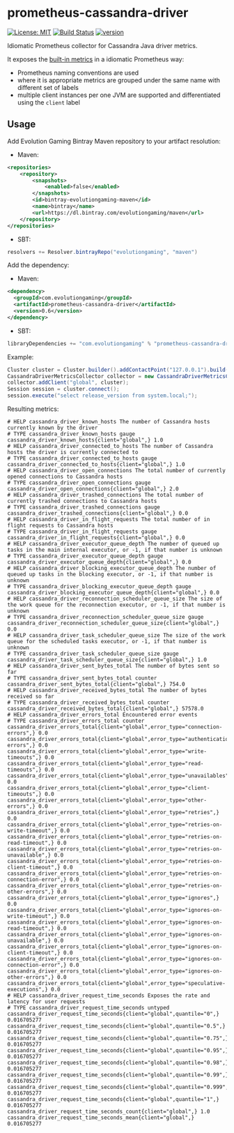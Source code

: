 # prometheus-cassandra-driver
[![License: MIT](https://img.shields.io/badge/License-MIT-yellow.svg)](https://opensource.org/licenses/MIT)
[![Build Status](https://travis-ci.org/evolution-gaming/prometheus-cassandra-driver.svg?branch=master)](https://travis-ci.org/evolution-gaming/prometheus-cassandra-driver)
[![version](https://api.bintray.com/packages/evolutiongaming/maven/prometheus-cassandra-driver/images/download.svg) ](https://bintray.com/evolutiongaming/maven/prometheus-cassandra-driver/_latestVersion)

Idiomatic Prometheus collector for Cassandra Java driver metrics.

It exposes the
[built-in metrics](https://docs.datastax.com/en/developer/java-driver/3.5/manual/metrics/)
in a idiomatic Prometheus way:
- Prometheus naming conventions are used
- where it is appropriate metrics are grouped under the same name with different set of labels
- multiple client instances per one JVM are supported and differentiated using the `client` label

## Usage

Add Evolution Gaming Bintray Maven repository to your artifact resolution:
* Maven:
```xml
<repositories>
    <repository>
        <snapshots>
            <enabled>false</enabled>
        </snapshots>
        <id>bintray-evolutiongaming-maven</id>
        <name>bintray</name>
        <url>https://dl.bintray.com/evolutiongaming/maven</url>
    </repository>
</repositories>
```
* SBT:
```scala
resolvers += Resolver.bintrayRepo("evolutiongaming", "maven")
```

Add the dependency:
* Maven:
```xml
<dependency>
  <groupId>com.evolutiongaming</groupId>
  <artifactId>prometheus-cassandra-driver</artifactId>
  <version>0.6</version>
</dependency>
```
* SBT:
```scala
libraryDependencies += "com.evolutiongaming" % "prometheus-cassandra-driver" % "0.6"
```

Example:
```java
Cluster cluster = Cluster.builder().addContactPoint("127.0.0.1").build();
CassandraDriverMetricsCollector collector = new CassandraDriverMetricsCollector().register();
collector.addClient("global", cluster);
Session session = cluster.connect();
session.execute("select release_version from system.local;");
```
Resulting metrics:
```
# HELP cassandra_driver_known_hosts The number of Cassandra hosts currently known by the driver
# TYPE cassandra_driver_known_hosts gauge
cassandra_driver_known_hosts{client="global",} 1.0
# HELP cassandra_driver_connected_to_hosts The number of Cassandra hosts the driver is currently connected to
# TYPE cassandra_driver_connected_to_hosts gauge
cassandra_driver_connected_to_hosts{client="global",} 1.0
# HELP cassandra_driver_open_connections The total number of currently opened connections to Cassandra hosts
# TYPE cassandra_driver_open_connections gauge
cassandra_driver_open_connections{client="global",} 2.0
# HELP cassandra_driver_trashed_connections The total number of currently trashed connections to Cassandra hosts
# TYPE cassandra_driver_trashed_connections gauge
cassandra_driver_trashed_connections{client="global",} 0.0
# HELP cassandra_driver_in_flight_requests The total number of in flight requests to Cassandra hosts
# TYPE cassandra_driver_in_flight_requests gauge
cassandra_driver_in_flight_requests{client="global",} 0.0
# HELP cassandra_driver_executor_queue_depth The number of queued up tasks in the main internal executor, or -1, if that number is unknown
# TYPE cassandra_driver_executor_queue_depth gauge
cassandra_driver_executor_queue_depth{client="global",} 0.0
# HELP cassandra_driver_blocking_executor_queue_depth The number of queued up tasks in the blocking executor, or -1, if that number is unknown
# TYPE cassandra_driver_blocking_executor_queue_depth gauge
cassandra_driver_blocking_executor_queue_depth{client="global",} 0.0
# HELP cassandra_driver_reconnection_scheduler_queue_size The size of the work queue for the reconnection executor, or -1, if that number is unknown
# TYPE cassandra_driver_reconnection_scheduler_queue_size gauge
cassandra_driver_reconnection_scheduler_queue_size{client="global",} 0.0
# HELP cassandra_driver_task_scheduler_queue_size The size of the work queue for the scheduled tasks executor, or -1, if that number is unknown
# TYPE cassandra_driver_task_scheduler_queue_size gauge
cassandra_driver_task_scheduler_queue_size{client="global",} 1.0
# HELP cassandra_driver_sent_bytes_total The number of bytes sent so far
# TYPE cassandra_driver_sent_bytes_total counter
cassandra_driver_sent_bytes_total{client="global",} 754.0
# HELP cassandra_driver_received_bytes_total The number of bytes received so far
# TYPE cassandra_driver_received_bytes_total counter
cassandra_driver_received_bytes_total{client="global",} 57578.0
# HELP cassandra_driver_errors_total Encountered error events
# TYPE cassandra_driver_errors_total counter
cassandra_driver_errors_total{client="global",error_type="connection-errors",} 0.0
cassandra_driver_errors_total{client="global",error_type="authentication-errors",} 0.0
cassandra_driver_errors_total{client="global",error_type="write-timeouts",} 0.0
cassandra_driver_errors_total{client="global",error_type="read-timeouts",} 0.0
cassandra_driver_errors_total{client="global",error_type="unavailables",} 0.0
cassandra_driver_errors_total{client="global",error_type="client-timeouts",} 0.0
cassandra_driver_errors_total{client="global",error_type="other-errors",} 0.0
cassandra_driver_errors_total{client="global",error_type="retries",} 0.0
cassandra_driver_errors_total{client="global",error_type="retries-on-write-timeout",} 0.0
cassandra_driver_errors_total{client="global",error_type="retries-on-read-timeout",} 0.0
cassandra_driver_errors_total{client="global",error_type="retries-on-unavailable",} 0.0
cassandra_driver_errors_total{client="global",error_type="retries-on-client-timeout",} 0.0
cassandra_driver_errors_total{client="global",error_type="retries-on-connection-error",} 0.0
cassandra_driver_errors_total{client="global",error_type="retries-on-other-errors",} 0.0
cassandra_driver_errors_total{client="global",error_type="ignores",} 0.0
cassandra_driver_errors_total{client="global",error_type="ignores-on-write-timeout",} 0.0
cassandra_driver_errors_total{client="global",error_type="ignores-on-read-timeout",} 0.0
cassandra_driver_errors_total{client="global",error_type="ignores-on-unavailable",} 0.0
cassandra_driver_errors_total{client="global",error_type="ignores-on-client-timeout",} 0.0
cassandra_driver_errors_total{client="global",error_type="ignores-on-connection-error",} 0.0
cassandra_driver_errors_total{client="global",error_type="ignores-on-other-errors",} 0.0
cassandra_driver_errors_total{client="global",error_type="speculative-executions",} 0.0
# HELP cassandra_driver_request_time_seconds Exposes the rate and latency for user requests
# TYPE cassandra_driver_request_time_seconds untyped
cassandra_driver_request_time_seconds{client="global",quantile="0",} 0.016705277
cassandra_driver_request_time_seconds{client="global",quantile="0.5",} 0.016705277
cassandra_driver_request_time_seconds{client="global",quantile="0.75",} 0.016705277
cassandra_driver_request_time_seconds{client="global",quantile="0.95",} 0.016705277
cassandra_driver_request_time_seconds{client="global",quantile="0.98",} 0.016705277
cassandra_driver_request_time_seconds{client="global",quantile="0.99",} 0.016705277
cassandra_driver_request_time_seconds{client="global",quantile="0.999",} 0.016705277
cassandra_driver_request_time_seconds{client="global",quantile="1",} 0.016705277
cassandra_driver_request_time_seconds_count{client="global",} 1.0
cassandra_driver_request_time_seconds_mean{client="global",} 0.016705277
```
